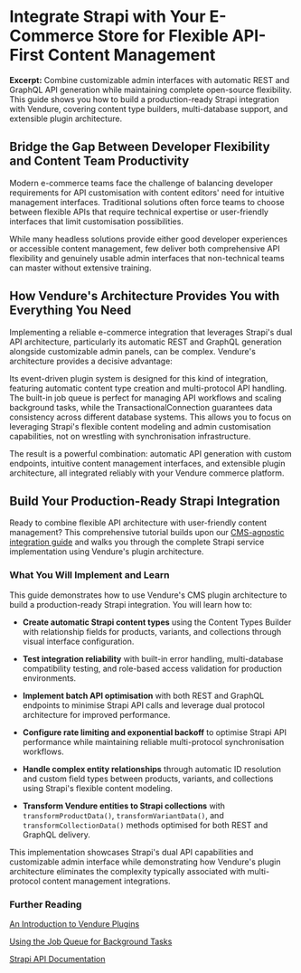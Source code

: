 # Integrate Strapi with Your E-Commerce Store for Flexible API-First Content Management

**Excerpt:** Combine customizable admin interfaces with automatic REST and GraphQL API generation while maintaining complete open-source flexibility. This guide shows you how to build a production-ready Strapi integration with Vendure, covering content type builders, multi-database support, and extensible plugin architecture.

## Bridge the Gap Between Developer Flexibility and Content Team Productivity

Modern e-commerce teams face the challenge of balancing developer requirements for API customisation with content editors' need for intuitive management interfaces. Traditional solutions often force teams to choose between flexible APIs that require technical expertise or user-friendly interfaces that limit customisation possibilities.

While many headless solutions provide either good developer experiences or accessible content management, few deliver both comprehensive API flexibility and genuinely usable admin interfaces that non-technical teams can master without extensive training.

## How Vendure's Architecture Provides You with Everything You Need

Implementing a reliable e-commerce integration that leverages Strapi's dual API architecture, particularly its automatic REST and GraphQL generation alongside customizable admin panels, can be complex. Vendure's architecture provides a decisive advantage:

Its event-driven plugin system is designed for this kind of integration, featuring automatic content type creation and multi-protocol API handling. The built-in job queue is perfect for managing API workflows and scaling background tasks, while the TransactionalConnection guarantees data consistency across different database systems. This allows you to focus on leveraging Strapi's flexible content modeling and admin customisation capabilities, not on wrestling with synchronisation infrastructure.

The result is a powerful combination: automatic API generation with custom endpoints, intuitive content management interfaces, and extensible plugin architecture, all integrated reliably with your Vendure commerce platform.

## Build Your Production-Ready Strapi Integration

Ready to combine flexible API architecture with user-friendly content management? This comprehensive tutorial builds upon our [CMS-agnostic integration guide](cms-integration-guide.md) and walks you through the complete Strapi service implementation using Vendure's plugin architecture.

### What You Will Implement and Learn

This guide demonstrates how to use Vendure's CMS plugin architecture to build a production-ready Strapi integration. You will learn how to:

- **Create automatic Strapi content types** using the Content Types Builder with relationship fields for products, variants, and collections through visual interface configuration.

- **Test integration reliability** with built-in error handling, multi-database compatibility testing, and role-based access validation for production environments.

- **Implement batch API optimisation** with both REST and GraphQL endpoints to minimise Strapi API calls and leverage dual protocol architecture for improved performance.

- **Configure rate limiting and exponential backoff** to optimise Strapi API performance while maintaining reliable multi-protocol synchronisation workflows.

- **Handle complex entity relationships** through automatic ID resolution and custom field types between products, variants, and collections using Strapi's flexible content modeling.

- **Transform Vendure entities to Strapi collections** with `transformProductData()`, `transformVariantData()`, and `transformCollectionData()` methods optimised for both REST and GraphQL delivery.

This implementation showcases Strapi's dual API capabilities and customizable admin interface while demonstrating how Vendure's plugin architecture eliminates the complexity typically associated with multi-protocol content management integrations.

### Further Reading

[An Introduction to Vendure Plugins](https://docs.vendure.io/guides/developer-guide/plugins/)

[Using the Job Queue for Background Tasks](https://docs.vendure.io/guides/developer-guide/job-queue/)

[Strapi API Documentation](https://docs.strapi.io/dev-docs/api/rest)